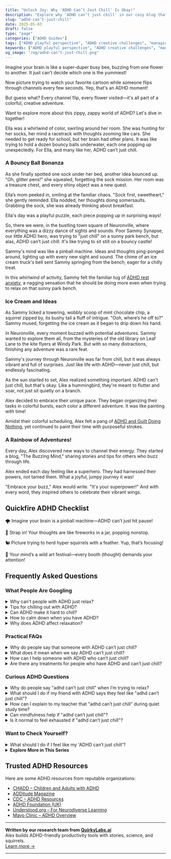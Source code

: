 ```yaml
---
title: "Unlock Joy: Why 'ADHD Can’t Just Chill' Is Okay!"
description: "Explore why 'ADHD can’t just chill' in our cozy blog that understands your buzzing mind. Feel seen, understood, and joyfully validated as we dive into the ADHD adventure together!"
slug: "adhd-can’t-just-chill"
date: 2025-05-03
draft: false
type: "page"
categories: ["ADHD Guides"]
tags: ["ADHD playful perspective", "ADHD creative challenges", "managing ADHD chaos", "ADHD cannot relax", "ADHD daily adventures", "ADHD channel flipping", "ADHD colorful journey"]
keywords: ["ADHD playful perspective", "ADHD creative challenges", "managing ADHD chaos", "ADHD cannot relax", "ADHD daily adventures", "ADHD channel flipping", "ADHD colorful journey"]
og_image: "/og/adhd-can’t-just-chill.png"
---
```


Imagine your brain is like a super-duper busy bee, buzzing from one flower to another. It just can't decide which one is the yummiest!

Now picture trying to watch your favorite cartoon while someone flips through channels every few seconds. Yep, that's an ADHD moment!

But guess what? Every channel flip, every flower visited—it's all part of a colorful, creative adventure.

Want to explore more about this zippy, zappy world of ADHD? Let's dive in together!

Ella was a whirlwind of color, swirling around her room. She was hunting for her socks, her mind a racetrack with thoughts zooming like cars. She needed to get ready for school, but her brain had other plans. It was like trying to hold a dozen bouncy balls underwater, each one popping up unexpectedly. For Ella, and many like her, ADHD can’t just chill.

### A Bouncy Ball Bonanza

As she finally spotted one sock under her bed, another idea bounced up. "Oh, glitter pens!" she squealed, forgetting the sock mission. Her room was a treasure chest, and every shiny object was a new quest. 

Ella’s mom peeked in, smiling at the familiar chaos. "Sock first, sweetheart," she gently reminded. Ella nodded, her thoughts doing somersaults. Grabbing the sock, she was already thinking about breakfast. 

Ella's day was a playful puzzle, each piece popping up in surprising ways!

So, there we were, in the bustling town square of Neuronville, where everything was a dizzy dance of sights and sounds. Poor Sammy Synapse, our little ADHD hero, was trying to "just chill" on a sunny park bench, but alas, ADHD can’t just chill. It's like trying to sit still on a bouncy castle!

Sammy's mind was like a pinball machine. Ideas and thoughts ping-ponged around, lighting up with every new sight and sound. The chime of an ice cream truck's bell sent Sammy springing from the bench, eager for a chilly treat.

In this whirlwind of activity, Sammy felt the familiar tug of [ADHD rest anxiety](/pages/adhd-rest-anxiety/), a nagging sensation that he should be doing more even when trying to relax on that sunny park bench.

### Ice Cream and Ideas

As Sammy licked a towering, wobbly scoop of mint chocolate chip, a squirrel zipped by, its bushy tail a fluff of intrigue. "Ooh, where’s he off to?" Sammy mused, forgetting the ice cream as it began to drip down his hand.

In Neuronville, every moment buzzed with potential adventures. Sammy wanted to explore them all, from the mysteries of the old library on Leaf Lane to the kite flyers at Windy Park. But with so many distractions, finishing any adventure was a rare feat.

Sammy's journey through Neuronville was far from chill, but it was always vibrant and full of surprises. Just like life with ADHD—never just chill, but endlessly fascinating.

As the sun started to set, Alex realized something important. ADHD can't just chill, but that's okay. Like a hummingbird, they're meant to flutter and soar, not just sit quietly on a branch.

Alex decided to embrace their unique pace. They began organizing their tasks in colorful bursts, each color a different adventure. It was like painting with time!

Amidst their colorful scheduling, Alex felt a pang of [ADHD and Guilt Doing Nothing](/pages/adhd-and-guilt-doing-nothing/), yet continued to paint their time with purposeful strokes.

### A Rainbow of Adventures!

Every day, Alex discovered new ways to channel their energy. They started a blog, "The Buzzing Mind," sharing stories and tips for others who buzz through life.

Alex ended each day feeling like a superhero. They had harnessed their powers, not tamed them. What a joyful, jumpy journey it was!

"Embrace your buzz," Alex would write. "It's your superpower!" And with every word, they inspired others to celebrate their vibrant wings.

## Quickfire ADHD Checklist

🌪️ Imagine your brain is a pinball machine—ADHD can’t just hit pause!

🚀 Strap in! Your thoughts are like fireworks in a jar, popping nonstop.

🐿️ Picture trying to herd hyper squirrels with a feather. Yup, that’s focusing!

🎨 Your mind’s a wild art festival—every booth (thought) demands your attention!

## Frequently Asked Questions



### What People Are Googling

<details><summary>Why can't people with ADHD just relax?</summary><p>Relaxing can be a real challenge for those with ADHD, and it's important to understand why. The ADHD brain is often buzzing with activity, making it difficult to slow down and enjoy quiet moments. This isn’t a choice, but rather how their brain is wired to operate, often seeking constant stimulation. So next time you see someone with ADHD struggling to unwind, remember they're not being difficult on purpose; their brain just has its unique way of handling downtime!</p></details>
<details><summary>Tips for chilling out with ADHD?</summary><p>Absolutely, finding ways to relax with ADHD can definitely be cozy and comforting! One effective tip is to create a small, dedicated relaxation space in your home where you can retreat when things feel overwhelming. Fill it with things that soothe you, like soft blankets, calming scents, or your favorite books. Also, consider activities that engage your senses and keep your hands busy, like drawing, knitting, or even working on puzzles. These can be wonderfully meditative and help calm a busy mind. Remember, it’s all about creating a personal toolkit that feels right for you!</p></details>
<details><summary>Can ADHD make it hard to chill?</summary><p>Absolutely, it can definitely be challenging to just chill out when you have ADHD. Your mind might often feel like it has its own engine, constantly revving up with thoughts, ideas, and feelings that can make relaxation seem like a distant dream. But don't worry, you're not alone in this! There are various strategies and techniques that can help soothe that busy brain, like mindfulness exercises, setting up a cozy relaxation nook, or even engaging in gentle physical activities that can help bring some calm.</p></details>
<details><summary>How to calm down when you have ADHD?</summary><p>Finding calm when you have ADHD can feel like a cozy blanket on a chilly evening, it's all about comfort and technique! One helpful method is deep breathing exercises; imagine slowly inflating a balloon with deep, gentle breaths, then letting the air out just as slowly. Another soothing strategy is engaging in a favorite, low-energy activity like doodling, knitting, or listening to soft music. These activities aren't just distractions, but lovely little pauses that allow your mind to regroup and find its peaceful pace again.</p></details>
<details><summary>Why does ADHD affect relaxation?</summary><p>Living with ADHD can indeed make relaxation feel like a bit more of a puzzle to solve! This happens because the ADHD brain often has a hard time regulating attention and activity levels. You might find your mind hopping from one thought to another (hello, brain buzz!) or feel an inner restlessness even when you're trying to unwind. Recognizing this can be a great first step, and together, we can explore strategies to gently guide your mind into more peaceful waters when you're looking to relax.</p></details>



### Practical FAQs

<details><summary>Why do people say that someone with ADHD can’t just chill?</summary><p>That's a really great question, and it touches on something many folks with ADHD experience. People with ADHD often have a brain that's buzzing with activity and ideas, which can make it hard to just "chill" in the traditional sense. Their minds are frequently hopping from one thought to another, making relaxation feel like a distant boat on choppy waves. It’s not that they don’t want to relax; rather, their brain’s unique wiring can make it a more complex process to find that quiet space. So, when someone with ADHD struggles to chill, it’s not a lack of trying, but a different way their brain navigates calm.</p></details>
<details><summary>What does it mean when we say ADHD can’t just chill?</summary><p>When we say that someone with ADHD "can't just chill," we're acknowledging that their brain is often buzzing with activity and it can be really challenging for them to relax and quiet their thoughts. This isn't about unwillingness or a lack of trying; it's more about how their neurological wiring doesn't quite allow for easy switches to a low gear. This constant activity can make typical relaxation or downtime feel unattainable or restless. Understanding this can help us be more compassionate about the unique challenges faced by those with ADHD.</p></details>
<details><summary>How can I help someone with ADHD who can’t just chill?</summary><p>It's wonderful that you want to support your friend with ADHD! People with ADHD often find it hard to 'just chill' due to their brain's unique wiring, which affects their ability to regulate attention and emotions. A cozy way to help could be by engaging in activities that naturally incorporate movement and interest, like crafting, walking, or even cooking together. Such activities can create a relaxing environment and offer gentle stimulation that might just hit the right balance for their needs.</p></details>
<details><summary>Are there any treatments for people who have ADHD and can’t just chill?</summary><p>Absolutely, there are several effective treatments for ADHD that can help manage the symptoms when chilling out seems impossible. Medication is often a cornerstone of treatment and can significantly help with focus and impulse control. In addition, therapy, specifically cognitive-behavioral therapy, has been shown to be very helpful in teaching strategies for managing everyday challenges. Combining these with practical support like coaching or helpful routines can make a big difference in feeling more grounded and less overwhelmed. Remember, finding the right mix might take some time, but you're not alone in this journey!</p></details>



### Curious ADHD Questions

<details><summary>Why do people say "adhd can’t just chill" when I’m trying to relax?</summary><p>Ah, this can be really frustrating, can't it? When people say "ADHD can’t just chill," they're often trying to acknowledge that those with ADHD can find it hard to relax due to their active minds and bodies. It's not that you don't want to relax; rather, your brain might just be wired to be on the go more often than not. Remember, it's perfectly okay to find your own unique ways to unwind that work for you – whether that's reading, walking, or something entirely unique to your interests!</p></details>
<details><summary>What should I do if my friend with ADHD says they feel like "adhd can’t just chill"?</summary><p>Hey there! It sounds like your friend is experiencing some common feelings that come with ADHD, where their mind might often be buzzing with activity. A great way to support your friend is by listening openly and showing empathy towards their experiences. Encourage them to explore techniques that might help them relax, like mindfulness or engaging in a favorite hobby. Reminding them that it's okay to have ups and downs and that you're there for them can make a world of difference.</p></details>
<details><summary>How can I explain to my teacher that "adhd can’t just chill" during quiet study time?</summary><p>Absolutely, it's important your teacher understands how ADHD plays a role in your study habits. You might say, "I've noticed that during quiet study times, my ADHD makes it really hard for me to stay focused and still. It's not something I can easily control. Could we possibly discuss some strategies that might help me manage better during these periods?" This way, you're opening up a constructive conversation and inviting your teacher to be part of the solution, which can lead to better understanding and support.</p></details>
<details><summary>Can mindfulness help if "adhd can’t just chill"?</summary><p>Absolutely, mindfulness can be a cozy companion on your ADHD journey, even though it might seem a bit tricky at first! Mindfulness isn't about forcing your brain to “just chill,” but rather it’s about gently noticing your thoughts and feelings without judgment. This practice can help reduce impulsivity and increase focus over time. It's like turning a soft, warm light on your experiences and learning to observe them with a little more calm and a lot more kindness.</p></details>
<details><summary>Is it normal to feel exhausted if "adhd can’t just chill"?</summary><p>Absolutely, it's perfectly normal to feel exhausted with ADHD, especially when it seems like your mind just won't take a break. Remember, ADHD involves more than just having lots of energy; it's also about how your brain manages that energy and focus. This can often lead to feeling mentally and sometimes physically drained, particularly after intense periods of concentration or during days filled with constant stimuli. It's important to acknowledge your feelings, give yourself permission to rest, and consider strategies that might help distribute your energy more evenly throughout the day.</p></details>



### Want to Check Yourself?

<details><summary>What should I do if I feel like my 'ADHD can’t just chill'?</summary><p>It's completely understandable to feel that way; your ADHD brain is always buzzing with activity! When things feel overwhelming, it might help to find a small, enjoyable activity to engage in, something that calms your mind and brings you joy—like listening to your favorite playlist, doodling, or taking a short walk. Structuring your day with regular, soothing breaks can also provide those necessary moments to reset and recharge. Remember, it's perfectly okay to take the time you need to find your calm amidst the whirlwind.</p></details>

<script type="application/ld+json">
{
  "@context": "https://schema.org",
  "@type": "FAQPage",
  "mainEntity": [
    {
      "@type": "Question",
      "name": "Why can't people with ADHD just relax?",
      "acceptedAnswer": {
        "@type": "Answer",
        "text": "Relaxing can be a real challenge for those with ADHD, and it's important to understand why. The ADHD brain is often buzzing with activity, making it difficult to slow down and enjoy quiet moments. This isn\u2019t a choice, but rather how their brain is wired to operate, often seeking constant stimulation. So next time you see someone with ADHD struggling to unwind, remember they're not being difficult on purpose; their brain just has its unique way of handling downtime!"
      }
    },
    {
      "@type": "Question",
      "name": "Tips for chilling out with ADHD?",
      "acceptedAnswer": {
        "@type": "Answer",
        "text": "Absolutely, finding ways to relax with ADHD can definitely be cozy and comforting! One effective tip is to create a small, dedicated relaxation space in your home where you can retreat when things feel overwhelming. Fill it with things that soothe you, like soft blankets, calming scents, or your favorite books. Also, consider activities that engage your senses and keep your hands busy, like drawing, knitting, or even working on puzzles. These can be wonderfully meditative and help calm a busy mind. Remember, it\u2019s all about creating a personal toolkit that feels right for you!"
      }
    },
    {
      "@type": "Question",
      "name": "Can ADHD make it hard to chill?",
      "acceptedAnswer": {
        "@type": "Answer",
        "text": "Absolutely, it can definitely be challenging to just chill out when you have ADHD. Your mind might often feel like it has its own engine, constantly revving up with thoughts, ideas, and feelings that can make relaxation seem like a distant dream. But don't worry, you're not alone in this! There are various strategies and techniques that can help soothe that busy brain, like mindfulness exercises, setting up a cozy relaxation nook, or even engaging in gentle physical activities that can help bring some calm."
      }
    },
    {
      "@type": "Question",
      "name": "How to calm down when you have ADHD?",
      "acceptedAnswer": {
        "@type": "Answer",
        "text": "Finding calm when you have ADHD can feel like a cozy blanket on a chilly evening, it's all about comfort and technique! One helpful method is deep breathing exercises; imagine slowly inflating a balloon with deep, gentle breaths, then letting the air out just as slowly. Another soothing strategy is engaging in a favorite, low-energy activity like doodling, knitting, or listening to soft music. These activities aren't just distractions, but lovely little pauses that allow your mind to regroup and find its peaceful pace again."
      }
    },
    {
      "@type": "Question",
      "name": "Why does ADHD affect relaxation?",
      "acceptedAnswer": {
        "@type": "Answer",
        "text": "Living with ADHD can indeed make relaxation feel like a bit more of a puzzle to solve! This happens because the ADHD brain often has a hard time regulating attention and activity levels. You might find your mind hopping from one thought to another (hello, brain buzz!) or feel an inner restlessness even when you're trying to unwind. Recognizing this can be a great first step, and together, we can explore strategies to gently guide your mind into more peaceful waters when you're looking to relax."
      }
    }
  ]
}
</script>
<script type="application/ld+json">
{
  "@context": "https://schema.org",
  "@type": "Article",
  "author": {
    "@type": "Person",
    "name": "QuirkyLabs",
    "url": "https://quirkylabs.ai/about"
  },
  "headline": "\"Unlock Joy: Why 'ADHD Can\u2019t Just Chill' Is Okay!\"",
  "mainEntityOfPage": "https://blog.quirkylabs.ai/pages/adhd-can\u2019t-just-chill/",
  "datePublished": "2025-05-03"
}
</script>
<script type="application/ld+json">
{
  "@context": "https://schema.org",
  "@type": "BreadcrumbList",
  "itemListElement": [
    {
      "@type": "ListItem",
      "position": 1,
      "name": "Home",
      "item": "https://quirkylabs.ai/"
    },
    {
      "@type": "ListItem",
      "position": 2,
      "name": "Blog",
      "item": "https://blog.quirkylabs.ai/"
    },
    {
      "@type": "ListItem",
      "position": 3,
      "name": "\"Unlock Joy: Why 'ADHD Can\u2019t Just Chill' Is Okay!\"",
      "item": "https://blog.quirkylabs.ai/pages/adhd-can\u2019t-just-chill/"
    }
  ]
}
</script>

<details>
<summary><strong>Explore More in This Series</strong></summary>

- [Adhd Cant Enjoy Leisure](/pages/adhd-cant-enjoy-leisure/)
- [Adhd Fear Of Stopping](/pages/adhd-fear-of-stopping/)
- [Adhd Always Be Doing](/pages/adhd-always-be-doing/)
- [Adhd Breaks Trigger Panic](/pages/adhd-breaks-trigger-panic/)
- [Adhd Crash After Focus](/pages/adhd-crash-after-focus/)
- [Adhd Productivity Shame](/pages/adhd-productivity-shame/)
- [Adhd Rest Doesnt Recharge](/pages/adhd-rest-doesnt-recharge/)
- [Adhd And Guilt Doing Nothing](/pages/adhd-and-guilt-doing-nothing/)
</details>



## Trusted ADHD Resources

Here are some ADHD resources from reputable organizations:

- [CHADD – Children and Adults with ADHD](https://chadd.org)
- [ADDitude Magazine](https://www.additudemag.com)
- [CDC – ADHD Resources](https://www.cdc.gov/ncbddd/adhd)
- [ADHD Foundation (UK)](https://www.adhdfoundation.org.uk)
- [Understood.org – For Neurodiverse Learning](https://www.understood.org)
- [Mayo Clinic – ADHD Overview](https://www.mayoclinic.org/diseases-conditions/adhd)


---

**Written by our research team from [QuirkyLabs.ai](https://quirkylabs.ai)**  
Alex builds ADHD-friendly productivity tools with stories, science, and squirrels.  
[Learn more →](https://quirkylabs.ai)

---